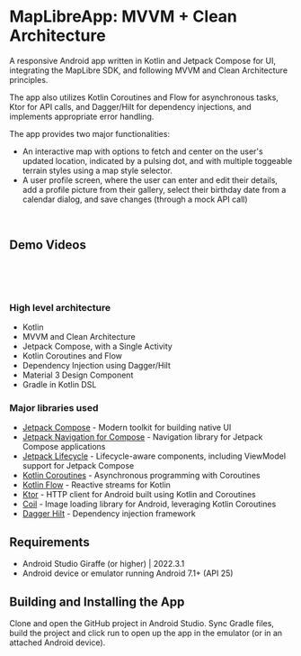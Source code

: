 # MapLibreApp: MVVM + Clean Architecture 
A responsive Android app written in Kotlin and Jetpack Compose for UI, integrating the MapLibre SDK,
and following MVVM and Clean Architecture principles.

The app also utilizes Kotlin Coroutines and Flow for asynchronous tasks, Ktor for API calls, and Dagger/Hilt
for dependency injections, and implements appropriate error handling.

The app provides two major functionalities:
* An interactive map with options to fetch and center on the user's updated location, indicated
by a pulsing dot, and with multiple toggeable terrain styles using a map style selector.
* A user profile screen, where the user can enter and edit their details, add a profile picture
from their gallery, select their birthday date from a calendar dialog, and save changes (through
a mock API call)

&nbsp;

## Demo Videos

&nbsp;


&nbsp;

### High level architecture

* Kotlin
* MVVM and Clean Architecture
* Jetpack Compose, with a Single Activity 
* Kotlin Coroutines and Flow
* Dependency Injection using Dagger/Hilt
* Material 3 Design Component
* Gradle in Kotlin DSL

### Major libraries used

* [Jetpack Compose](https://developer.android.com/jetpack/androidx/releases/compose) - Modern
  toolkit for building native UI
* [Jetpack Navigation for Compose](https://developer.android.com/jetpack/androidx/releases/navigation#navigation-compose) -
  Navigation library for Jetpack Compose applications
* [Jetpack Lifecycle](https://developer.android.com/jetpack/androidx/releases/lifecycle) -
  Lifecycle-aware components, including ViewModel support for Jetpack Compose
* [Kotlin Coroutines](https://github.com/Kotlin/kotlinx.coroutines) - Asynchronous programming
  with Coroutines
* [Kotlin Flow](https://kotlinlang.org/docs/flow.html) - Reactive streams for Kotlin
* [Ktor](https://ktor.io) - HTTP client for Android built using Kotlin and Coroutines
* [Coil](https://coil-kt.github.io/coil/) - Image loading library for Android, leveraging Kotlin
  Coroutines
* [Dagger Hilt](https://dagger.dev/hilt/) - Dependency injection framework

## Requirements

* Android Studio Giraffe (or higher) | 2022.3.1
* Android device or emulator running Android 7.1+ (API 25)

## Building and Installing the App

Clone and open the GitHub project in Android Studio. Sync Gradle files, build the project
and click run to open up the app in the emulator (or in an attached Android device).
